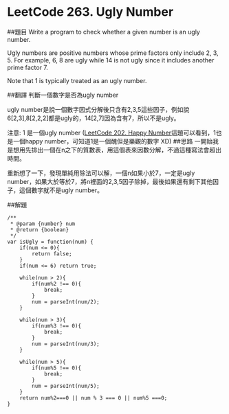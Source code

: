 # LeetCode 263. Ugly Number

##題目
Write a program to check whether a given number is an ugly number.

Ugly numbers are positive numbers whose prime factors only include 2, 3, 5. For example, 6, 8 are ugly while 14 is not ugly since it includes another prime factor 7.

Note that 1 is typically treated as an ugly number.

##翻譯
判斷一個數字是否為ugly number

ugly number是說一個數字因式分解後只含有2,3,5這些因子，例如說6[2,3],8[2,2,2]都是ugly的，14[2,7]因為含有7，所以不是ugly。

注意: 1 是一個ugly number ([LeetCode 202. Happy Number](questions/202md.md)這題可以看到，1也是一個happy number，可知道1是一個醜但是樂觀的數字 XD)
##思路
一開始我是想用先排出一個在n之下的質數表，用這個表來因數分解，不過這種寫法會超出時間。 
  
重新想了一下，發現單純用除法可以解，一個n如果小於7，一定是ugly number，如果大於等於7，將n裡面的2,3,5因子除掉，最後如果還有剩下其他因子，這個數字就不是ugly number。

##解題
```
/**
 * @param {number} num
 * @return {boolean}
 */
var isUgly = function(num) {
    if(num <= 0){
        return false;
    }
    if(num <= 6) return true;
    
    while(num > 2){
        if(num%2 !== 0){
            break;   
        }
        num = parseInt(num/2);
    }
    
    while(num > 3){
        if(num%3 !== 0){
            break;   
        }
        num = parseInt(num/3);
    }
    
    while(num > 5){
        if(num%5 !== 0){
            break;   
        }
        num = parseInt(num/5);
    }
    return num%2===0 || num % 3 === 0 || num%5 ===0;
}  
```
